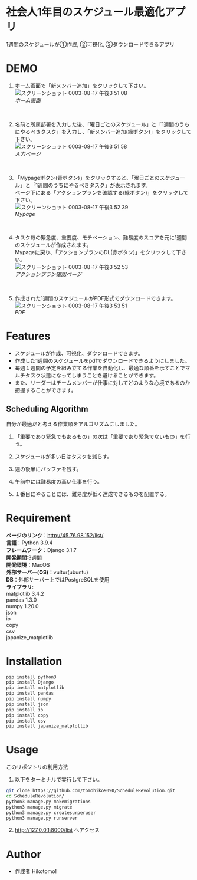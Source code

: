 # 社会人1年目のスケジュール最適化アプリ

1週間のスケジュールが①作成, ②可視化, ③ダウンロードできるアプリ

# DEMO

1. ホーム画面で「新メンバー追加」をクリックして下さい。  
![スクリーンショット 0003-08-17 午後3 51 08](https://user-images.githubusercontent.com/66200485/129677581-092644f7-91bf-41a7-82aa-1d2a4cf09fcb.png)  
*ホーム画面*
<br>

2. 名前と所属部署を入力した後、「曜日ごとのスケジュール」と「1週間のうちにやるべきタスク」を入力し、「新メンバー追加(緑ボタン)」をクリックして下さい。    
![スクリーンショット 0003-08-17 午後3 51 58](https://user-images.githubusercontent.com/66200485/129677684-8a9f66b6-880a-40f3-8610-3021cf19ef6a.png)  
*入力ページ*
<br>  

3. 「Mypageボタン(青ボタン)」をクリックすると、「曜日ごとのスケジュール」と「1週間のうちにやるべきタスク」が表示されます。  
ページ下にある「アクションプランを確認する(緑ボタン)」をクリックして下さい。  
![スクリーンショット 0003-08-17 午後3 52 39](https://user-images.githubusercontent.com/66200485/129677783-0c8b88ad-ae5f-45be-9784-54a7b1f2dc83.png)  
*Mypage*
<br>  
 
4. タスク毎の緊急度、重要度、モチベーション、難易度のスコアを元に1週間のスケジュールが作成されます。  
Mypageに戻り、「アクションプランのDL(赤ボタン)」をクリックして下さい。  
![スクリーンショット 0003-08-17 午後3 52 53](https://user-images.githubusercontent.com/66200485/129677819-3b6bf278-3dc4-4f60-bf1e-604f8e3d51f0.png)  
*アクションプラン確認ページ*
<br>  
 
5. 作成された1週間のスケジュールがPDF形式でダウンロードできます。    
![スクリーンショット 0003-08-17 午後3 53 51](https://user-images.githubusercontent.com/66200485/129677987-4072b099-b4c7-4c34-83d2-66da00345e89.png)  
*PDF*

# Features
- スケジュールが作成、可視化、ダウンロードできます。
- 作成した1週間のスケジュールをpdfでダウンロードできるようにしました。
- 毎週１週間の予定を組み立てる作業を自動化し、最適な順番を示すことでマルチタスク状態になってしまうことを避けることができます。  
- また、リーダーはチームメンバーが仕事に対してどのような心境であるのか把握することができます。

## Scheduling Algorithm
自分が最適だと考える作業順をアルゴリズムにしました。

1. 「重要であり緊急でもあるもの」の次は「重要であり緊急でないもの」を行う。

2. スケジュールが多い日はタスクを減らす。

3. 週の後半にバッファを残す。

4. 午前中には難易度の高い仕事を行う。

5. １番目にやることには、難易度が低く達成できるものを配置する。

# Requirement

**ページのリンク**：http://45.76.98.152/list/  
**言語**：Python 3.9.4  
**フレームワーク**：Django 3.1.7  
**開発期間**:3週間  
**開発環境**：MacOS  
**外部サーバー(OS)**：vultur(ubuntu)  
**DB**：外部サーバー上ではPostgreSQLを使用  
**ライブラリ**:  
matplotlib 3.4.2  
pandas 1.3.0  
numpy 1.20.0  
json  
io  
copy  
csv  
japanize_matplotlib  

# Installation

```bash
pip install python3
pip install Django
pip install matplotlib
pip install pandas
pip install numpy
pip install json
pip install io
pip install copy
pip install csv
pip install japanize_matplotlib
```

# Usage
このリポジトリの利用方法
1. 以下をターミナルで実行して下さい。
```bash
git clone https://github.com/tomohiko9090/ScheduleRevolution.git
cd ScheduleRevolution/
python3 manage.py makemigrations
python3 manage.py migrate
python3 manage.py createsurperuser
python3 manage.py runserver
```
2. http://127.0.0.1:8000/list
へアクセス

# Author

* 作成者 Hikotomo!

